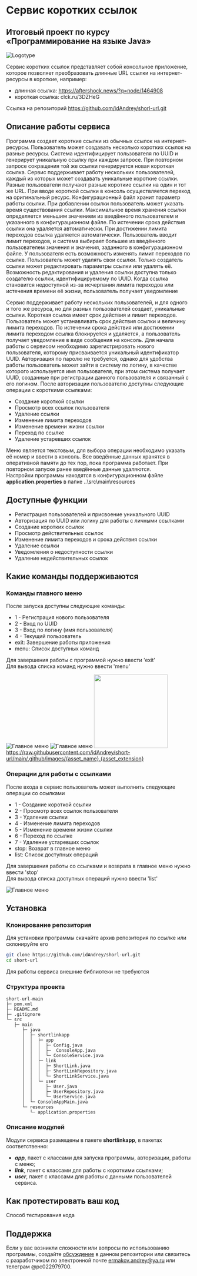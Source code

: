 # Сервис коротких ссылок
## Итоговый проект по курсу «Программирование на языке Java»

![Logotype](./docs/logo/logo_50_50.png)

Сервис коротких ссылок представляет собой консольное приложение, которое позволяет преобразовать длинные URL ссылки на интернет-ресурсы в короткие, например:  
-	длинная ссылка: https://aftershock.news/?q=node/1464908  
-	короткая ссылка: clck.ru/3DZHeG

Ссылка на репозиторий https://github.com/idAndrey/shorl-url.git

## Описание работы сервиса

Программа создает короткие ссылки из обычных ссылок на интернет-ресурсы.
Пользователь может создавать несколько коротких ссылок на разные ресурсы.
Система идентифицирует пользователя по UUID и генерирует уникальную ссылку при каждом запросе.
При повторном запросе сокращения той же ссылки генерируется новая короткая ссылка.
Сервис поддерживает работу нескольких пользователей, каждый из которых может создавать уникальные короткие ссылки.
Разные пользователи получают разные короткие ссылки на один и тот же URL.
При вводе короткой ссылки в консоль осуществляется переход на оригинальный ресурс.
Конфигурационный файл хранит параметр работы ссылки.
При добавлении ссылки пользователь может указать время существования ссылки.
Максимальное время хранения ссылки определяется меньшим значением из введённого пользователем и указанного в конфигурационном файле.
По истечении срока действия ссылки она удаляется автоматически.
При достижении лимита переходов ссылка удаляется автоматически.
Пользователь вводит лимит переходов, и система выбирает большее из введённого пользователем значения и значения, заданного в конфигурационном файле.
У пользователя есть возможность изменять лимит переходов по ссылке.
Пользователь может удалять свои ссылки.
Только создатель ссылки может редактировать параметры ссылки или удалять её.
Возможность редактирования и удаления ссылки доступна только создателю ссылки, идентифицируемому по UUID.
Когда ссылка становится недоступной из-за исчерпания лимита переходов или истечения времени её жизни, пользователь получает уведомление


Сервис поддерживает работу нескольких пользователей, и для одного и того же ресурса, но для разных пользователей создает, уникальные ссылки. Короткая ссылка имеет срок действия и лимит переходов. Пользователь может устанавливать срок действия ссылки и  величину лимита переходов. По истечении срока действия или достижении лимита переходом ссылка блокируется и удаляется, а пользователь получает уведомление в виде сообщения на консоль.
Для начала работы с сервисом необходимо зарегистрировать нового пользователя, которому присваивается уникальный идентификатор UUID. Авторизация по паролю не требуется, однако для удобства работы пользователь может зайти в систему по логину, в качестве которого используется имя пользователя, при этом система получает UUID, созданные при регистрации данного пользователя и связанный с его логином.
После авторизации пользователю доступны следующие операции с короткими ссылками:
-	Создание короткой ссылки
-	Просмотр всех ссылок пользователя
-	Удаление ссылки
-	Изменение лимита переходов
-	Изменение времени жизни ссылки
-	Переход по ссылке
-	Удаление устаревших ссылок  

Меню является текстовым, для выбора операции необходимо указать её номер и ввести в консоль.
Все введённые данных хранятся в оперативной памяти до тех пор, пока программа работает. При повторном запуске ранее введённые данные удаляются.  
Настройки программы находятся в конфигурационном файле **application.properties** в папке ..\src\main\resources

## Доступные функции

- Регистрация пользователей и присвоение уникального UUID  
- Авторизация по UUID или логину для работы с личными ссылками  
- Создание коротких ссылок  
- Просмотр действительных ссылок  
- Изменение лимита переходов и срока действия ссылки  
- Удаление ссылки  
- Уведомления о недоступности ссылки  
- Удаление недействительных ссылок  

## Какие команды поддерживаются
### Команды главного меню
После запуска доступны следующие команды:

- 1 - Регистрация нового пользователя  
- 2 - Вход по UUID  
- 3 - Вход по логину (имя пользователя)  
- 4 - Текущий пользователь  
- exit: Завершение работы приложения  
- menu: Список доступных команд  

Для завершения работы с программой нужно ввести 'exit'  
Для вывода списка команд нужно ввести 'menu'  

![Главное меню](./docs/logo/main.png)
![Главное меню](./.github/images/main.png)
<img src="https://user-images.githubusercontent.com/link-to-your-image.png" width="200" />
https://raw.githubusercontent.com/idAndrey/short-url/main/.github/images/{asset_name}.{asset_extension}

### Операции для работы с ссылками  

После входа в сервис пользователь может выполнить следующие операции со ссылками

- 1 - Создание короткой ссылки  
- 2 - Просмотр всех ссылок пользователя  
- 3 - Удаление ссылки  
- 4 - Изменение лимита переходов  
- 5 - Изменение времени жизни ссылки  
- 6 - Переход по ссылке  
- 7 - Удаление устаревших ссылок  
- stop: Возврат в главное меню  
- list: Список доступных операций  

Для завершения работы со ссылками и возврата в главное меню нужно ввести 'stop'  
Для вывода списка доступных операций нужно ввести 'list'  

![Главное меню](./.github/images/operations.png)

## Установка
### Клонирование репозитория
Для установки программы скачайте архив репозитория по ссылке или склонируйте его  
```bash
git clone https://github.com/idAndrey/shorl-url.git  
cd short-url
```  
Для работы сервиса внешние библиотеки не требуются  

### Структура проекта

```plaintext
short-url-main
├─ pom.xml                  
├─ README.md
├─ .gitignore
└─ src
   ├─ main
      ├─ java
      │  ├─ shortlinkapp
      │  │  ├─ app
      │  │  │  ├─ Config.java
      │  │  │  ├─  ConsoleApp.java
      │  │  │  └─ ConsoleService.java
      │  │  ├─ link
      │  │  │  ├─ ShortLink.java
      │  │  │  ├─ ShortLinkRepository.java
      │  │  │  └─ ShortLinkService.java
      │  │  └─ user
      │  │     ├─ User.java
      │  │     ├─ UserRepository.java
      │  │     └─ UserService.java
      │  └─ ConsoleAppMain.java  
      └─ resources
         └─ application.properties
```
### Описание модулей  
Модули сервиса размещены в пакете **shortlinkapp**, в пакетах соответственно:
-	***app***, пакет с классами для запуска программы, авторизации, работы с меню;
-	***link***, пакет с классами для работы с короткими ссылками;
-	***user***, пакет с классами для работы с данными пользователей сервиса.


## Как протестировать ваш код
Способ тестирования кода


<!--Поддержка-->
## Поддержка
Если у вас возникли сложности или вопросы по использованию программы, создайте 
[обсуждение](https://github.com/idAndrey/issues/new/choose) в данном репозитории или связитесь с разработчиком по электронной почте <ermakov.andrey@ya.ru> или телеграм @pc022979700.
